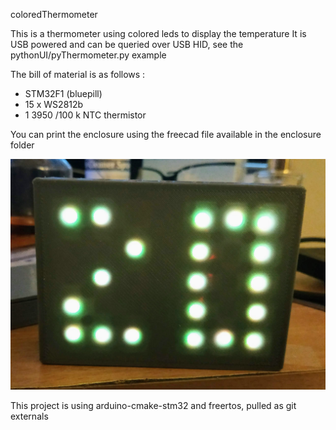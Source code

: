 coloredThermometer

This is a thermometer using colored leds to display the temperature
It is USB powered and can be queried over USB HID, see the pythonUI/pyThermometer.py example

The bill of material is as follows :
* STM32F1 (bluepill)
* 15 x WS2812b
* 1 3950 /100 k NTC thermistor

You can print the enclosure using the freecad file available in the enclosure folder

![screenshot](enclosure/pic.jpg?raw=true "front")

This project is using arduino-cmake-stm32 and freertos, pulled as git externals



